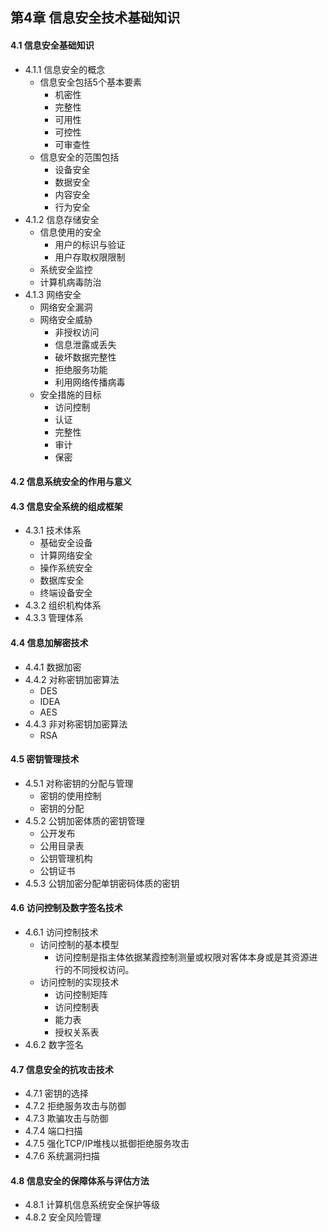 ## 第4章 信息安全技术基础知识
#### 4.1 信息安全基础知识
- 4.1.1 信息安全的概念
	- 信息安全包括5个基本要素
		- 机密性
		- 完整性
		- 可用性
		- 可控性
		- 可审查性
	- 信息安全的范围包括
		- 设备安全
		- 数据安全
		- 内容安全
		- 行为安全
- 4.1.2 信息存储安全
	- 信息使用的安全
		- 用户的标识与验证
		- 用户存取权限限制
	- 系统安全监控
	- 计算机病毒防治
- 4.1.3 网络安全
	- 网络安全漏洞
	- 网络安全威胁
		- 非授权访问
		- 信息泄露或丢失
		- 破坏数据完整性
		- 拒绝服务功能
		- 利用网络传播病毒
	- 安全措施的目标
		- 访问控制
		- 认证
		- 完整性
		- 审计
		- 保密
#### 4.2 信息系统安全的作用与意义
#### 4.3 信息安全系统的组成框架
- 4.3.1 技术体系
	- 基础安全设备
	- 计算网络安全
	- 操作系统安全
	- 数据库安全
	- 终端设备安全
- 4.3.2 组织机构体系
- 4.3.3 管理体系
#### 4.4 信息加解密技术
- 4.4.1 数据加密
- 4.4.2 对称密钥加密算法
	- DES
	- IDEA
	- AES
- 4.4.3 非对称密钥加密算法
	- RSA
#### 4.5 密钥管理技术
- 4.5.1 对称密钥的分配与管理
	- 密钥的使用控制
	- 密钥的分配
- 4.5.2 公钥加密体质的密钥管理
	- 公开发布
	- 公用目录表
	- 公钥管理机构
	- 公钥证书
- 4.5.3 公钥加密分配单钥密码体质的密钥
#### 4.6 访问控制及数字签名技术
- 4.6.1 访问控制技术
	- 访问控制的基本模型
		- 访问控制是指主体依据某霞控制测量或权限对客体本身或是其资源进行的不同授权访问。
	- 访问控制的实现技术
		- 访问控制矩阵
		- 访问控制表
		- 能力表
		- 授权关系表
- 4.6.2 数字签名
#### 4.7 信息安全的抗攻击技术
- 4.7.1 密钥的选择
- 4.7.2 拒绝服务攻击与防御
- 4.7.3 欺骗攻击与防御
- 4.7.4 端口扫描
- 4.7.5 强化TCP/IP堆栈以抵御拒绝服务攻击
- 4.7.6 系统漏洞扫描
#### 4.8 信息安全的保障体系与评估方法
- 4.8.1 计算机信息系统安全保护等级
- 4.8.2 安全风险管理